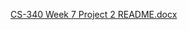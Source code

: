 [CS-340 Week 7 Project 2 README.docx](https://github.com/TheLvableMrFish/CS-340/files/13680896/CS-340.Week.7.Project.2.README.docx)
